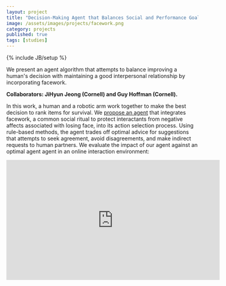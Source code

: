 ```yaml
---
layout: project
title: "Decision-Making Agent that Balances Social and Performance Goals"
image: /assets/images/projects/facework.png
category: projects
published: true
tags: [studies]
---
```

{% include JB/setup %}


We present an agent algorithm that attempts to balance improving a human's decision with maintaining a good interpersonal relationship by incorporating facework.

<!--more-->

**Collaborators: JiHyun Jeong (Cornell) and Guy Hoffman (Cornell).**


In this work, a human and a robotic arm work together to make the best decision to rank items for survival. 
We [propose an agent]((https://hrc2.io/papers/facework-fss)) that integrates facework, a common social ritual to protect interactants from negative affects associated with losing face, into its action selection process. 
Using rule-based methods, the agent trades off optimal advice for suggestions that attempts to seek agreement, avoid disagreements, and make indirect requests to human partners. 
We evaluate the impact of our agent against an optimal agent agent in an online interaction environment: 

<div class="video-container"><iframe width="560" height="315" src="https://www.youtube.com/embed/hcFVQWOpwvU" title="YouTube video player" frameborder="0" allow="accelerometer; autoplay; clipboard-write; encrypted-media; gyroscope; picture-in-picture" allowfullscreen></iframe></div>




